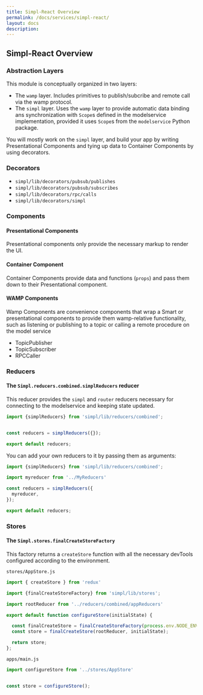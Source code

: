 ```yaml
---
title: Simpl-React Overview
permalink: /docs/services/simpl-react/
layout: docs
description:
---
```


## Simpl-React Overview

### Abstraction Layers

This module is conceptually organized in two layers:

* The `wamp` layer. Includes primitives to publish/subcribe and remote call via the wamp protocol.
* The `simpl` layer. Uses the `wamp` layer to provide automatic data binding ans synchronization with `Scope`s defined in the modelservice implementation, provided it uses `Scope`s from the `modelservice` Python package.

You will mostly work on the `simpl` layer, and build your app by writing Presentational Components and tying up data to Container Components by using decorators.

### Decorators

* `simpl/lib/decorators/pubsub/publishes`
* `simpl/lib/decorators/pubsub/subscribes`
* `simpl/lib/decorators/rpc/calls`
* `simpl/lib/decorators/simpl`

### Components

#### Presentational Components

Presentational components only provide the necessary markup to render the UI.

#### Container Component

Container Components provide data and functions (`props`) and pass them down to their Presentational component.

#### WAMP Components

Wamp Components are convenience components that wrap a Smart or presentational components to provide them wamp-relative functionality, such as listening or publishing to a topic or calling a remote procedure on the model service

* TopicPublisher
* TopicSubscriber
* RPCCaller

### Reducers

#### The `Simpl.reducers.combined.simplReducers` reducer

This reducer provides the `simpl` and `router` reducers necessary for connecting to the modelservice and keeping state updated.

```js
import {simplReducers} from 'simpl/lib/reducers/combined';


const reducers = simplReducers({});

export default reducers;
```

You can add your own reducers to it by passing them as arguments:

```js
import {simplReducers} from 'simpl/lib/reducers/combined';

import myreducer from '../MyReducers'

const reducers = simplReducers({
  myreducer,
});

export default reducers;
```

### Stores

#### The `Simpl.stores.finalCreateStoreFactory`

This factory returns a `createStore` function with all the necessary devTools configured according to the environment.

``stores/AppStore.js``

```js
import { createStore } from 'redux'

import {finalCreateStoreFactory} from 'simpl/lib/stores';

import rootReducer from '../reducers/combined/appReducers'

export default function configureStore(initialState) {

  const finalCreateStore = finalCreateStoreFactory(process.env.NODE_ENV)
  const store = finalCreateStore(rootReducer, initialState);

  return store;
};
```

`apps/main.js`

```js
import configureStore from '../stores/AppStore'


const store = configureStore();
```
